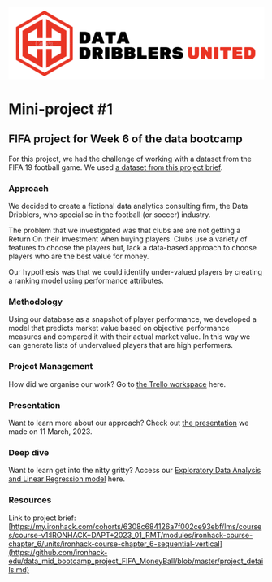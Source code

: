 ![Logo](https://github.com/ocaoimh/fifa_project_RJC/blob/main/resources/logo.png)


# Mini-project #1

## FIFA project for Week 6 of the data bootcamp 
For this project, we had the challenge of working with a dataset from the FIFA 19 football game. We used  [a dataset from this project brief](https://github.com/ironhack-edu/data_mid_bootcamp_project_FIFA_MoneyBall/blob/master/project_details.md). 

### Approach
We decided to create a fictional data analytics consulting firm, the Data Dribblers, who specialise in the football (or soccer) industry. 

The problem that we investigated was that clubs are are not getting a Return On their Investment when buying players. Clubs use a variety of features to choose the players but, lack a data-based approach to choose players who are the best value for money.

Our hypothesis was that we could identify under-valued players by creating a ranking model using performance attributes.

### Methodology
Using our database as a snapshot of player performance, we developed a model that predicts market value based on objective performance measures and compared it with their actual market value. In this way we can generate lists of undervalued players that are high performers.


### Project Management
How did we organise our work? Go to [the Trello workspace](https://trello.com/invite/b/ccMs2lUM/ATTI0cb18cdb1f01a5fb8baf8c3903797953C497CC50/fifa-project) here.

### Presentation
Want to learn more about our approach? Check out [the presentation](https://www.canva.com/design/DAFc4BgDA8A/NGdadQijXgAzB3Q3yHLrFQ/edit?utm_content=DAFc4BgDA8A&utm_campaign=designshare&utm_medium=link2&utm_source=sharebutton) we made on 11 March, 2023. 


### Deep dive
Want to learn get into the nitty gritty? Access our [Exploratory Data Analysis and Linear Regression model](https://github.com/ocaoimh/fifa_project_RJC/blob/main/FIFA%20Project_Main_File_V3.ipynb) here.



### Resources
Link to project brief: [https://my.ironhack.com/cohorts/6308c684126a7f002ce93ebf/lms/courses/course-v1:IRONHACK+DAPT+2023_01_RMT/modules/ironhack-course-chapter_6/units/ironhack-course-chapter_6-sequential-vertical](https://github.com/ironhack-edu/data_mid_bootcamp_project_FIFA_MoneyBall/blob/master/project_details.md)

